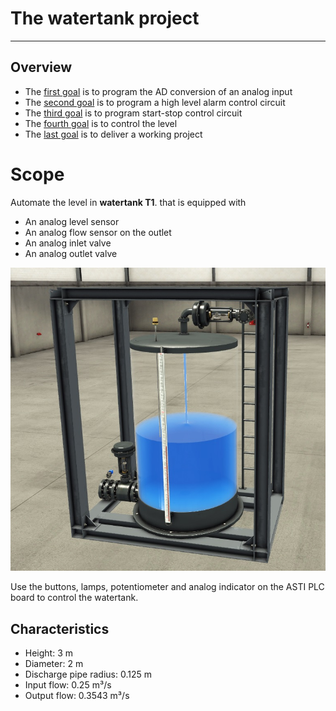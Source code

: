 # The watertank project
_____________________________________
## Overview
-   The [first goal](../Ex07/Subchapter04_01.md) is to program the AD conversion of an analog input
-   The [second goal](../Ex07/Subchapter04_02.md) is to program a high level alarm control circuit
-   The [third goal](../Ex07/Subchapter04_03.md) is to program start-stop control circuit
-   The [fourth goal](../Ex07/Subchapter04_04.md) is to control the level
-   The [last goal](../Ex07/Subchapter04_05.md) is to deliver a working project

# Scope
Automate the level in **watertank T1**. that is equipped with
- An analog level sensor
- An analog flow sensor on the outlet
- An analog inlet valve
- An analog outlet valve

![Watertank](../Ex07/Images/fio_tank.jpg)

Use the buttons, lamps, potentiometer and analog indicator on the ASTI PLC board to control the watertank.

## Characteristics
- Height: 3 m
- Diameter: 2 m
- Discharge pipe radius: 0.125 m
- Input flow: 0.25 m³/s
- Output flow: 0.3543 m³/s
